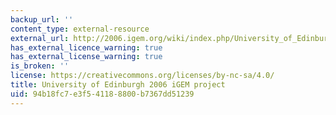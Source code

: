 ```yaml
---
backup_url: ''
content_type: external-resource
external_url: http://2006.igem.org/wiki/index.php/University_of_Edinburgh_2006
has_external_licence_warning: true
has_external_license_warning: true
is_broken: ''
license: https://creativecommons.org/licenses/by-nc-sa/4.0/
title: University of Edinburgh 2006 iGEM project
uid: 94b18fc7-e3f5-4118-8800-b7367dd51239
---
```

